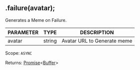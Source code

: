 ## .failure(avatar);
Generates a Meme on Failure.

| PARAMETER   | TYPE   | DESCRIPTION                                    |
| ----------- | ------ | ---------------------------------------------- |
| avatar      | string | Avatar URL to Generate meme                    |

Scope: `ASYNC`

Returns: <a href="https://developer.mozilla.org/en-US/docs/Web/JavaScript/Reference/Global_Objects/Promise">Promise</a><<a href="https://nodejs.org/dist/latest/docs/api/buffer.html#buffer_class_buffer">Buffer</a>>